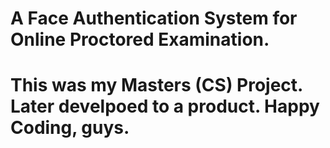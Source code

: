 # A Face Authentication System for Online Proctored Examination.
# This was my Masters (CS) Project. Later develpoed to a product. Happy Coding, guys.
